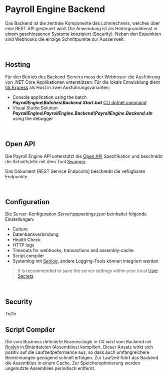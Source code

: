 <h1>Payroll Engine Backend</h1>

Das Backend ist die zentrale Komponente des Lohnrechners, welches über eine REST API gesteuert wird. Die Anwendung ist als Hintergrunddienst in einem geschlossenen Systeme konzipiert (Security). Neben den Enpunkten sind Webhooks die einzige Schnittpunkte zur Aussenwelt.

<br />

## Hosting
Für den Betrieb des Backend-Servers muss der Webhoster die Ausführung von .NET Core Applikationen unterstützen. Für die lokale Entwicklung dient [IIS Express](https://learn.microsoft.com/en-us/iis/extensions/introduction-to-iis-express/iis-express-overview) als Host in zwei Ausführungsvarianten:
- Console application using the batch ***PayrollEngine\Batches\Backend.Start.bat*** [CLI dotnet command](https://learn.microsoft.com/en-us/dotnet/core/tools/dotnet)
- Visual Studio Solution ***PayrollEngine\PayrollEngine.Backend\PayrollEngine.Backend.sln*** using the debugger

<br/>

## Open API
Die Payroll Engine API unterstützt die [Open API](https://www.openapis.org/) Spezifikation und beschreibt die Schnittstelle mit dem Tool [Swagger](https://swagger.io/).

Das Dokument [REST Service Endpoints] beschreibt die vefügbaren Endpunkte.

<br/>

## Configuration
Die Server-Konfiguration *Server\appsetings.json* beinhaltet folgende Einstellungen:
- Culture
- Datenbankverbindung
- Health Check
- HTTP logs
- Timeouts for webhooks, transactions and assembly-cache
- Script compiler
- Systemlog mit [Serilog](https://serilog.net/), andere Logging-Tools können integriert werden

> It is recommended to save the server settings within your local [User Secrets](https://learn.microsoft.com/en-us/aspnet/core/security/app-secrets).
<br/>

## Security
*ToDo*
<br/>

## Script Compiler
Die vom Business definierte Businesslogik in C# wird vom Backend mit [Roslyn](https://github.com/dotnet/roslyn) in Binärdateien (Assemblies) kompiliert. Dieser Ansatz wirkt sich positiv auf die Laufzeitpeformance aus, so dass auch umfangreichere Berechnungen genügend schnell erfolgen.
Zur Laufzeit führt das Backend die Assemblies in einem Cache. Zur Speicheroptimierung werden ungenutzte Assemblies periodisch entfernt.
